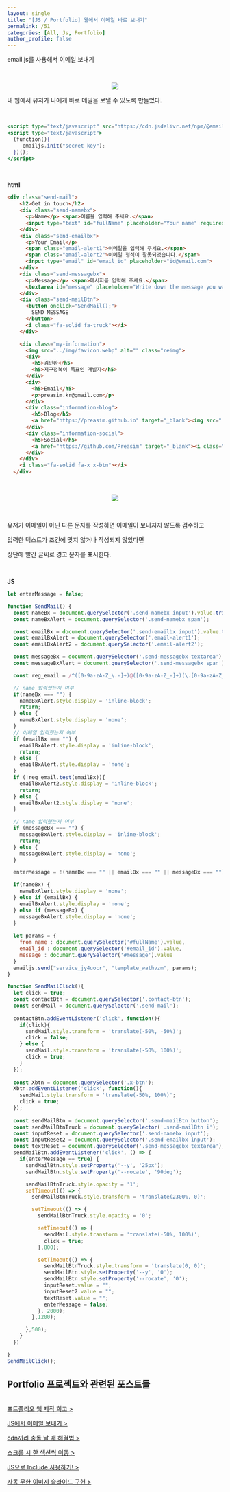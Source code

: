 ```yaml
---
layout: single
title: "[JS / Portfolio] 웹에서 이메일 바로 보내기"
permalink: /51
categories: [All, Js, Portfolio]
author_profile: false
---
```


email.js를 사용해서 이메일 보내기

<br>

<p align="center"><img src="../images/emailjs1.png"></p>

내 웹에서 유저가 나에게 바로 메일을 보낼 수 있도록 만들었다.

<br>

```jsx
<script type="text/javascript" src="https://cdn.jsdelivr.net/npm/@emailjs/browser@3/dist/email.min.js"></script>
<script type="text/javascript">
  (function(){
     emailjs.init("secret key");
  })();
</script>
```

<br>

**html**

```html
<div class="send-mail">
    <h2>Get in touch</h2>
    <div class="send-namebx">
      <p>Name</p> <span>이름을 입력해 주세요.</span>
      <input type="text" id="fullName" placeholder="Your name" required>
    </div>
    <div class="send-emailbx">
      <p>Your Email</p> 
      <span class="email-alert1">이메일을 입력해 주세요.</span>
      <span class="email-alert2">이메일 형식이 잘못되었습니다.</span>
      <input type="email" id="email_id" placeholder="id@email.com">
    </div>
    <div class="send-messagebx">
      <p>Message</p> <span>메시지를 입력해 주세요.</span>
      <textarea id="message" placeholder="Write down the message you want to send me." required></textarea>
    </div>
    <div class="send-mailBtn">
      <button onclick="SendMail();">
        SEND MESSAGE
      </button>
      <i class="fa-solid fa-truck"></i>
    </div>

    <div class="my-information">
      <img src="../img/favicon.webp" alt="" class="reimg">
      <div>
        <h5>김인환</h5>
        <h5>지구정복이 목표인 개발자</h5>
      </div>
      <div>
        <h5>Email</h5>
        <p>preasim.kr@gmail.com</p>
      </div>
      <div class="information-blog">
        <h5>Blog</h5>
        <a href="https://preasim.github.io" target="_blank"><img src="../img/favicon.webp" alt=""></a>
      </div>
      <div class="information-social">
        <h5>Social</h5>
        <a href="https://github.com/Preasim" target="_blank"><i class="fa-brands fa-github"></i></a>
      </div>
    </div>
    <i class="fa-solid fa-x x-btn"></i>
  </div>
```

<br>

<p align="center"><img src="../images/emailjs2.png"></p>

<br>

유저가 이메일이 아닌 다른 문자를 작성하면 이메일이 보내지지 않도록 검수하고

입력한 텍스트가 조건에 맞지 않거나 작성되지 않았다면

상단에 빨간 글씨로 경고 문자를 표시한다.

<br>

**JS**

```jsx
let enterMessage = false;

function SendMail() {
  const nameBx = document.querySelector('.send-namebx input').value.trim();
  const nameBxAlert = document.querySelector('.send-namebx span');

  const emailBx = document.querySelector('.send-emailbx input').value.trim();
  const emailBxAlert = document.querySelector('.email-alert1');
  const emailBxAlert2 = document.querySelector('.email-alert2');

  const messageBx = document.querySelector('.send-messagebx textarea').value.trim();
  const messageBxAlert = document.querySelector('.send-messagebx span');

  const reg_email = /^([0-9a-zA-Z_\.-]+)@([0-9a-zA-Z_-]+)(\.[0-9a-zA-Z_-]+){1,2}$/;

  // name 입력했는지 여부
  if(nameBx === "") {
    nameBxAlert.style.display = 'inline-block';
    return;
  } else {
    nameBxAlert.style.display = 'none';
  }
  // 이메일 입력했는지 여부
  if (emailBx === "") {
    emailBxAlert.style.display = 'inline-block';
    return;
  } else {
    emailBxAlert.style.display = 'none';
  }
  if (!reg_email.test(emailBx)){
    emailBxAlert2.style.display = 'inline-block';
    return;
  } else {
    emailBxAlert2.style.display = 'none';
  }

  // name 입력했는지 여부
  if (messageBx === "") {
    messageBxAlert.style.display = 'inline-block';
    return;
  } else {
    messageBxAlert.style.display = 'none';
  }

  enterMessage = !(nameBx === "" || emailBx === "" || messageBx === "");

  if(nameBx) {
    nameBxAlert.style.display = 'none';
  } else if (emailBx) {
    emailBxAlert.style.display = 'none';
  } else if (messageBx) {
    messageBxAlert.style.display = 'none';
  }
  
  let params = {
    from_name : document.querySelector('#fullName').value,
    email_id : document.querySelector('#email_id').value,
    message : document.querySelector('#message').value
  }
  emailjs.send("service_jy4uocr", "template_wathvzm", params);
}

function SendMailClick(){
  let click = true;
  const contactBtn = document.querySelector('.contact-btn');
  const sendMail = document.querySelector('.send-mail');
  
  contactBtn.addEventListener('click', function(){
    if(click){
      sendMail.style.transform = 'translate(-50%, -50%)';
      click = false;
    } else {
      sendMail.style.transform = 'translate(-50%, 100%)';
      click = true;
    }
  });
  
  const Xbtn = document.querySelector('.x-btn');
  Xbtn.addEventListener('click', function(){
    sendMail.style.transform = 'translate(-50%, 100%)';
    click = true;
  });
  
  const sendMailBtn = document.querySelector('.send-mailBtn button');
  const sendMailBtnTruck = document.querySelector('.send-mailBtn i');
  const inputReset = document.querySelector('.send-namebx input');
  const inputReset2 = document.querySelector('.send-emailbx input');
  const textReset = document.querySelector('.send-messagebx textarea');
  sendMailBtn.addEventListener('click', () => {
    if(enterMessage == true) {
      sendMailBtn.style.setProperty('--y', '25px');
      sendMailBtn.style.setProperty('--rocate', '90deg');

      sendMailBtnTruck.style.opacity = '1';
      setTimeout(() => {
        sendMailBtnTruck.style.transform = 'translate(2300%, 0)';

        setTimeout(() => {
          sendMailBtnTruck.style.opacity = '0';

          setTimeout(() => {
            sendMail.style.transform = 'translate(-50%, 100%)';
            click = true;
          },800);

          setTimeout(() => {
            sendMailBtnTruck.style.transform = 'translate(0, 0)';
            sendMailBtn.style.setProperty('--y', '0');
            sendMailBtn.style.setProperty('--rocate', '0');
            inputReset.value = "";
            inputReset2.value = "";
            textReset.value = "";
            enterMessage = false;
          }, 2000);
        },1200);

      },500);
    }
  })

}
SendMailClick();
```

<div class="cl2"></div>

<div class="callout cImpact">
  <div class="callout-in">
    <h2>Portfolio 프로젝트와 관련된 포스트들</h2>
    <p style="padding-top: 16px;"><a href="https://preasim.github.io/52">포트폴리오 웹 제작 회고 ></a></p>
    <p><a href="https://preasim.github.io/51">JS에서 이메일 보내기 ></a></p>
    <p><a href="https://preasim.github.io/50">cdn끼리 충돌 날 때 해결법 ></a></p>
    <p><a href="https://preasim.github.io/49">스크롤 시 한 섹션씩 이동 ></a></p>
    <p><a href="https://preasim.github.io/48">JS으로  Include 사용하기! ></a></p>
    <p><a href="https://preasim.github.io/47">자동 무한 이미지 슬라이드 구현 ></a></p>
  </div>
</div>